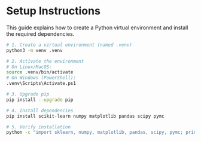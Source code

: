 # Setup Instructions

This guide explains how to create a Python virtual environment and install the required dependencies.

```bash
# 1. Create a virtual environment (named .venv)
python3 -m venv .venv

# 2. Activate the environment
# On Linux/MacOS:
source .venv/bin/activate
# On Windows (PowerShell):
.venv\Scripts\Activate.ps1

# 3. Upgrade pip
pip install --upgrade pip

# 4. Install dependencies
pip install scikit-learn numpy matplotlib pandas scipy pymc

# 5. Verify installation
python -c "import sklearn, numpy, matplotlib, pandas, scipy, pymc; print('All packages installed successfully!')"



